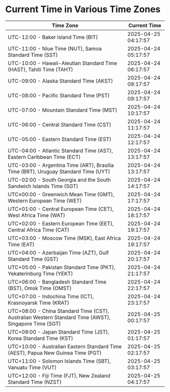 # Current Time in Various Time Zones

| Time Zone | Current Time |
|-----------|--------------|
| UTC-12:00 - Baker Island Time (BIT) | 2025-04-25 04:17:57 |
| UTC-11:00 - Niue Time (NUT), Samoa Standard Time (SST) | 2025-04-24 05:17:57 |
| UTC-10:00 - Hawaii-Aleutian Standard Time (HAST), Tahiti Time (TAHT) | 2025-04-24 06:17:57 |
| UTC-09:00 - Alaska Standard Time (AKST) | 2025-04-24 08:17:57 |
| UTC-08:00 - Pacific Standard Time (PST) | 2025-04-24 09:17:57 |
| UTC-07:00 - Mountain Standard Time (MST) | 2025-04-24 10:17:57 |
| UTC-06:00 - Central Standard Time (CST) | 2025-04-24 11:17:57 |
| UTC-05:00 - Eastern Standard Time (EST) | 2025-04-24 12:17:57 |
| UTC-04:00 - Atlantic Standard Time (AST), Eastern Caribbean Time (ECT) | 2025-04-24 13:17:57 |
| UTC-03:00 - Argentina Time (ART), Brasília Time (BRT), Uruguay Standard Time (UYT) | 2025-04-24 13:17:57 |
| UTC-02:00 - South Georgia and the South Sandwich Islands Time (SGT) | 2025-04-24 14:17:57 |
| UTC±00:00 - Greenwich Mean Time (GMT), Western European Time (WET) | 2025-04-24 17:17:57 |
| UTC+01:00 - Central European Time (CET), West Africa Time (WAT) | 2025-04-24 18:17:57 |
| UTC+02:00 - Eastern European Time (EET), Central Africa Time (CAT) | 2025-04-24 19:17:57 |
| UTC+03:00 - Moscow Time (MSK), East Africa Time (EAT) | 2025-04-24 19:17:57 |
| UTC+04:00 - Azerbaijan Time (AZT), Gulf Standard Time (GST) | 2025-04-24 20:17:57 |
| UTC+05:00 - Pakistan Standard Time (PKT), Yekaterinburg Time (YEKT) | 2025-04-24 21:17:57 |
| UTC+06:00 - Bangladesh Standard Time (BST), Omsk Time (OMST) | 2025-04-24 22:17:57 |
| UTC+07:00 - Indochina Time (ICT), Krasnoyarsk Time (KRAT) | 2025-04-24 23:17:57 |
| UTC+08:00 - China Standard Time (CST), Australian Western Standard Time (AWST), Singapore Time (SGT) | 2025-04-25 00:17:57 |
| UTC+09:00 - Japan Standard Time (JST), Korea Standard Time (KST) | 2025-04-25 01:17:57 |
| UTC+10:00 - Australian Eastern Standard Time (AEST), Papua New Guinea Time (PGT) | 2025-04-25 02:17:57 |
| UTC+11:00 - Solomon Islands Time (SBT), Vanuatu Time (VUT) | 2025-04-25 03:17:57 |
| UTC+12:00 - Fiji Time (FJT), New Zealand Standard Time (NZST) | 2025-04-25 04:17:57 |
